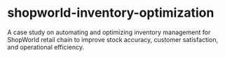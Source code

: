 # shopworld-inventory-optimization
A case study on automating and optimizing inventory management for ShopWorld retail chain to improve stock accuracy, customer satisfaction, and operational efficiency.
